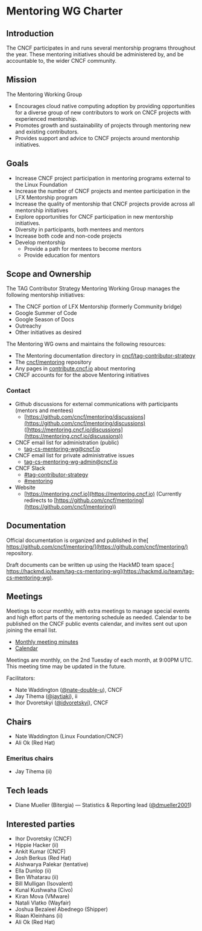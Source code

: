 # Mentoring WG Charter

## Introduction

The CNCF participates in and runs several mentorship programs throughout the year. These mentoring initiatives should be administered by, and be accountable to, the wider CNCF community.

## Mission

The Mentoring Working Group
- Encourages cloud native computing adoption by providing opportunities for a diverse group of new contributors to work on CNCF projects with experienced mentorship.
- Promotes growth and sustainability of projects through mentoring new and existing contributors.
- Provides support and advice to CNCF projects around mentorship initiatives.

## Goals

* Increase CNCF project participation in mentoring programs external to the Linux Foundation
* Increase the number of CNCF projects and mentee participation in the LFX Mentorship program
* Increase the quality of mentorship that CNCF projects provide across all mentorship initiatives
* Explore opportunities for CNCF participation in new mentorship initiatives.
* Diversity in participants, both mentees and mentors
* Increase both code and non-code projects
* Develop mentorship
    * Provide a path for mentees to become mentors
    * Provide education for mentors

## Scope and Ownership

The TAG Contributor Strategy Mentoring Working Group manages the following mentorship initiatives:

* The CNCF portion of LFX Mentorship (formerly Community bridge)
* Google Summer of Code
* Google Season of Docs
* Outreachy
* Other initiatives as desired 

The Mentoring WG owns and maintains the following resources:

* The Mentoring documentation directory in [cncf/tag-contributor-strategy](https://github.com/cncf/tag-contributor-strategy/tree/main/mentoring)
* The [cncf/mentoring](https://github.com/cncf/mentoring) repository
* Any pages in [contribute.cncf.io](https://contribute.cncf.io) about mentoring
* CNCF accounts for for the above Mentoring initiatives

### Contact

* Github discussions for external communications with participants (mentors and mentees)
    * [https://github.com/cncf/mentoring/discussions](https://github.com/cncf/mentoring/discussions) ([https://mentoring.cncf.io/discussions](https://mentoring.cncf.io/discussions)) 
* CNCF email list for administration (public)
    * [tag-cs-mentoring-wg@cncf.io](mailto:tag-cs-mentoring-wg@cncf.io) 
* CNCF email list for private administrative issues
    * [tag-cs-mentoring-wg-admin@cncf.io](mailto:tag-cs-mentoring-wg-admin@cncf.io) 
* CNCF Slack
    * [#tag-contributor-strategy](https://cloud-native.slack.com/archives/CT6CWS1JN)
    * [#mentoring](https://cloud-native.slack.com/archives/CGPK98JNQ)  
* Website
    * [https://mentoring.cncf.io](https://mentoring.cncf.io) (Currently redirects to [https://github.com/cncf/mentoring](https://github.com/cncf/mentoring))

## Documentation

Official documentation is organized and published in the[ https://github.com/cncf/mentoring/](https://github.com/cncf/mentoring/) repository.

Draft documents can be written up using the HackMD team space:[ https://hackmd.io/team/tag-cs-mentoring-wg](https://hackmd.io/team/tag-cs-mentoring-wg).

## Meetings

Meetings to occur monthly, with extra meetings to manage special events and high effort parts of the mentoring schedule as needed. Calendar to be published on the CNCF public events calendar, and invites sent out upon joining the email list.

* [Monthly meeting minutes](https://hackmd.io/@tag-cs-mentoring-wg/monthly-meeting-2023)
* [Calendar](https://tockify.com/cncf.public.events/monthly?search=Mentoring+WG)

Meetings are monthly, on the 2nd Tuesday of each month, at 9:00PM UTC. This meeting time may be updated in the future.

Facilitators:

- Nate Waddington ([@nate-double-u](https://github.com/nate-double-u)), CNCF
- Jay Tihema ([@jaytiaki](https://github.com/jaytiaki)), ii
- Ihor Dvoretskyi ([@idvoretskyi](https://github.com/idvoretskyi)), CNCF

## Chairs

* Nate Waddington (Linux Foundation/CNCF)
* Ali Ok (Red Hat)

### Emeritus chairs

* Jay Tihema (ii)

## Tech leads

* Diane Mueller (Bitergia) — Statistics & Reporting lead ([@dmueller2001](https://github.com/dmueller2001))

## Interested parties

* Ihor Dvoretsky (CNCF)
* Hippie Hacker (ii)
* Ankit Kumar (CNCF)
* Josh Berkus (Red Hat)
* Aishwarya Palekar (tentative)
* Ella Dunlop (ii)
* Ben Whatarau (ii)
* Bill Mulligan (Isovalent)
* Kunal Kushwaha (Civo)
* Kiran Mova (VMware)
* Natali Vlatko (Wayfair)
* Joshua Bezaleel Abednego (Shipper)
* Riaan Kleinhans (ii)
* Ali Ok (Red Hat)
